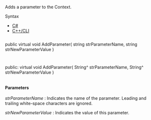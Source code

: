 Adds a parameter to the Context.

Syntax

* [C#](#i-syntax-CS)
* [C++/CLI](#i-syntax-CPP2005)

```
```
public virtual void AddParameter( 
   string strParameterName,
   string strNewParameterValue
)
```
```

```
```
public:
virtual void AddParameter( 
   String^ strParameterName,
   String^ strNewParameterValue
)
```
```

#### Parameters

*strParameterName*
:   Indicates the name of the parameter. Leading and trailing white-space characters are ignored.

*strNewParameterValue*
:   Indicates the value of this parameter.

